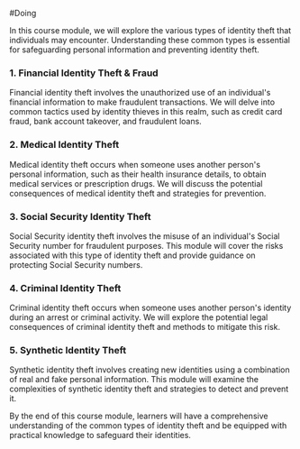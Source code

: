#Doing 

In this course module, we will explore the various types of identity theft that individuals may encounter. Understanding these common types is essential for safeguarding personal information and preventing identity theft.

### 1. Financial Identity Theft & Fraud
Financial identity theft involves the unauthorized use of an individual's financial information to make fraudulent transactions. We will delve into common tactics used by identity thieves in this realm, such as credit card fraud, bank account takeover, and fraudulent loans.

### 2. Medical Identity Theft
Medical identity theft occurs when someone uses another person's personal information, such as their health insurance details, to obtain medical services or prescription drugs. We will discuss the potential consequences of medical identity theft and strategies for prevention.

### 3. Social Security Identity Theft
Social Security identity theft involves the misuse of an individual's Social Security number for fraudulent purposes. This module will cover the risks associated with this type of identity theft and provide guidance on protecting Social Security numbers.

### 4. Criminal Identity Theft
Criminal identity theft occurs when someone uses another person's identity during an arrest or criminal activity. We will explore the potential legal consequences of criminal identity theft and methods to mitigate this risk.

### 5. Synthetic Identity Theft
Synthetic identity theft involves creating new identities using a combination of real and fake personal information. This module will examine the complexities of synthetic identity theft and strategies to detect and prevent it.

By the end of this course module, learners will have a comprehensive understanding of the common types of identity theft and be equipped with practical knowledge to safeguard their identities.